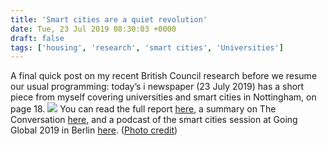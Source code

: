 ```yaml
---
title: 'Smart cities are a quiet revolution'
date: Tue, 23 Jul 2019 08:30:03 +0000
draft: false
tags: ['housing', 'research', 'smart cities', 'Universities']
---
```


A final quick post on my recent British Council research before we resume our usual programming: today’s i newspaper (23 July 2019) has a short piece from myself covering universities and smart cities in Nottingham, on page 18. ![](https://ransomjc.files.wordpress.com/2019/07/i-news-23072019-small.jpg) You can read the full report [here](http://bit.ly/smartplacesreport), a summary on The Conversation [here](https://theconversation.com/new-wave-of-smart-cities-has-arrived-and-theyre-nothing-like-science-fiction-119855), and a podcast of the smart cities session at Going Global 2019 in Berlin [here](https://jcransom.com/2019/06/04/session-at-going-global-2019/). ([Photo credit](https://unsplash.com/photos/0ZFxeBIfmzo?utm_source=unsplash&utm_medium=referral&utm_content=creditCopyText))